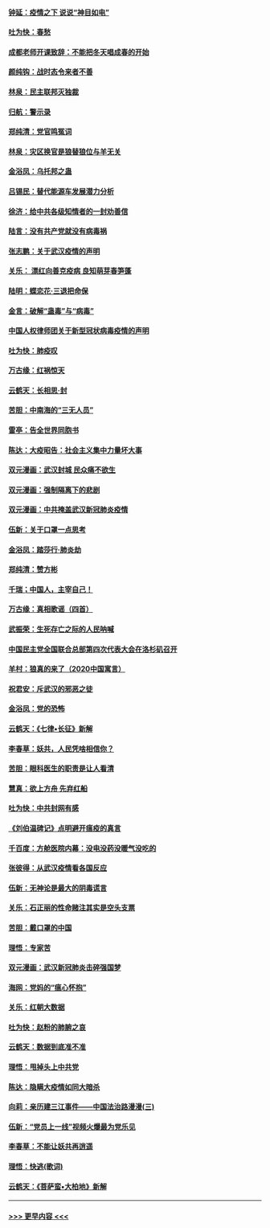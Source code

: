 #### [钟延：疫情之下 说说“神目如电”](../pages/nsc993/n11873121.md?t=02162222) 
#### [吐为快：春愁](../pages/nsc993/n11872801.md?t=02162222) 
#### [成都老师开课致辞：不能把冬天唱成春的开始](../pages/nsc993/n11872653.md?t=02162222) 
#### [颜纯钩：战时态令来者不善](../pages/nsc993/n11872011.md?t=02162222) 
#### [林泉：民主联邦灭独裁](../pages/nsc993/n11870998.md?t=02162222) 
#### [归航：警示录](../pages/nsc993/n11870963.md?t=02162222) 
#### [郑纯清：党官鸣冤词](../pages/nsc993/n11870938.md?t=02162222) 
#### [林泉：灾区换官是狼替狼位与羊无关](../pages/nsc993/n11870896.md?t=02162222) 
#### [金浴凤：乌托邦之蛊](../pages/nsc993/n11870879.md?t=02162222) 
#### [吕锡民：替代能源车发展潜力分析](../pages/nsc993/n11870656.md?t=02162222) 
#### [徐济：给中共各级知情者的一封劝善信](../pages/nsc993/n11868561.md?t=02162222) 
#### [陆言：没有共产党就没有病毒祸](../pages/nsc993/n11868232.md?t=02162222) 
#### [张志鹏：关于武汉疫情的声明](../pages/nsc993/n11867182.md?t=02162222) 
#### [关乐： 漂红向善克疫病 良知萌芽春笋蓬](../pages/nsc993/n11865710.md?t=02162222) 
#### [陆明：蝶恋花‧三退把命保](../pages/nsc993/n11865673.md?t=02162222) 
#### [金言：破解“蛊毒”与“病毒”](../pages/nsc993/n11864103.md?t=02162222) 
#### [中国人权律师团关于新型冠状病毒疫情的声明](../pages/nsc993/n11864249.md?t=02162222) 
#### [吐为快：肺疫叹](../pages/nsc993/n11864027.md?t=02162222) 
#### [万古缘：红祸惊天](../pages/nsc993/n11864079.md?t=02162222) 
#### [云鹤天：长相思‧封](../pages/nsc993/n11864006.md?t=02162222) 
#### [苦胆：中南海的“三无人员”](../pages/nsc993/n11862997.md?t=02162222) 
#### [雷亭：告全世界同胞书](../pages/nsc993/n11862572.md?t=02162222) 
#### [陈达：大疫昭告：社会主义集中力量坏大事](../pages/nsc993/n11859419.md?t=02162222) 
#### [双元漫画：武汉封城 民众痛不欲生](../pages/nsc993/n11859287.md?t=02162222) 
#### [双元漫画：强制隔离下的悲剧](../pages/nsc993/n11859244.md?t=02162222) 
#### [双元漫画：中共掩盖武汉新冠肺炎疫情](../pages/nsc993/n11858249.md?t=02162222) 
#### [伍新：关于口罩一点思考](../pages/nsc993/n11859195.md?t=02162222) 
#### [金浴凤：踏莎行‧肺炎劫](../pages/nsc993/n11858227.md?t=02162222) 
#### [郑纯清：赞方彬](../pages/nsc993/n11856803.md?t=02162222) 
#### [千瑞；中国人，主宰自己！](../pages/nsc993/n11856793.md?t=02162222) 
#### [万古缘：真相歌谣（四首）](../pages/nsc993/n11856263.md?t=02162222) 
#### [武振荣：生死存亡之际的人民呐喊](../pages/nsc993/n11856256.md?t=02162222) 
#### [中国民主党全国联合总部第四次代表大会在洛杉矶召开](../pages/nsc993/n11856344.md?t=02162222) 
#### [羊村：狼真的来了（2020中国寓言）](../pages/nsc993/n11856229.md?t=02162222) 
#### [祝君安：斥武汉的邪恶之徒](../pages/nsc993/n11855861.md?t=02162222) 
#### [金浴凤：党的恐怖](../pages/nsc993/n11855849.md?t=02162222) 
#### [云鹤天：《七律▪长征》新解](../pages/nsc993/n11855479.md?t=02162222) 
#### [李春草：妖共，人民凭啥相信你？](../pages/nsc993/n11855196.md?t=02162222) 
#### [苦胆：眼科医生的职责是让人看清](../pages/nsc993/n11853840.md?t=02162222) 
#### [慧真：欲上方舟 先弃红船](../pages/nsc993/n11853483.md?t=02162222) 
#### [吐为快：中共封网有感](../pages/nsc993/n11852575.md?t=02162222) 
#### [《刘伯温碑记》点明避开瘟疫的真言](../pages/nsc993/n11852128.md?t=02162222) 
#### [千百度：方舱医院内幕：没电没药没暖气没吃的](../pages/nsc993/n11850211.md?t=02162222) 
#### [张彼得：从武汉疫情看各国反应](../pages/nsc993/n11850102.md?t=02162222) 
#### [伍新：无神论是最大的阴毒谎言](../pages/nsc993/n11846129.md?t=02162222) 
#### [关乐：石正丽的性命赌注其实是空头支票](../pages/nsc993/n11846109.md?t=02162222) 
#### [苦胆：戴口罩的中国](../pages/nsc993/n11845576.md?t=02162222) 
#### [理悟：专家苦](../pages/nsc993/n11845564.md?t=02162222) 
#### [双元漫画：武汉新冠肺炎击碎强国梦](../pages/nsc993/n11843320.md?t=02162222) 
#### [海网：党妈的“瘟心怀抱”](../pages/nsc993/n11840740.md?t=02162222) 
#### [关乐：红朝大数据](../pages/nsc993/n11840675.md?t=02162222) 
#### [吐为快：赵粉的肺腑之哀](../pages/nsc993/n11840618.md?t=02162222) 
#### [云鹤天：数据到底准不准](../pages/nsc993/n11840325.md?t=02162222) 
#### [理悟：甩掉头上中共党](../pages/nsc993/n11838826.md?t=02162222) 
#### [陈达：隐瞒大疫情如同大暗杀](../pages/nsc993/n11838771.md?t=02162222) 
#### [向莉：亲历建三江事件——中国法治路漫漫(三)](../pages/nsc993/n11831825.md?t=02162222) 
#### [伍新：“党员上一线”视频火爆最为党乐见](../pages/nsc993/n11838200.md?t=02162222) 
#### [李春草：不能让妖共再逍遥](../pages/nsc993/n11838102.md?t=02162222) 
#### [理悟：快逃(歌词)](../pages/nsc993/n11838083.md?t=02162222) 
#### [云鹤天：《菩萨蛮▪大柏地》新解](../pages/nsc993/n11838059.md?t=02162222) 

----
#### [ >>> 更早内容 <<< ](../indexes/nsc993-earlier.md)
